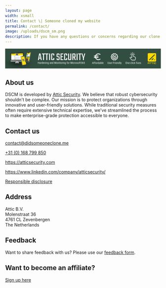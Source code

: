 ```yaml
---
layout: page
width: xsmall
title: Contact \| Someone cloned my website
permalink: /contact/
image: /uploads/dscm_sm.png
description: If you have any questions or concerns regarding our clone detection services, please don't hesitate to get in touch with us.
---
```


[![Attic](/uploads/attic_banner.png)](https://atticsecurity.com/en/)

## About us
DSCM is developed by <a href="https://www.atticsecurity.com/">Attic Security</a>. We believe that robust cybersecurity shouldn't be complex. Our mission is to protect organizations through innovative and user-friendly solutions. While traditional security measures often require extensive technical expertise, we've streamlined the process to make enterprise-grade protection accessible to everyone.

## Contact us
<span data-uk-icon="icon: mail;" class=""></span> <a href="mailto:contact@didsomeoneclone.me">contact@didsomeoneclone.me</a>

<span data-uk-icon="icon: phone;" class=""></span> <a href="tel:31 168 799 850">+31 (0) 168 799 850</a>

<span data-uk-icon="icon: world;" class=""></span> <a href="https://atticsecurity.com">https://atticsecurity.com</a>

<span data-uk-icon="icon: linkedin;" class=""></span> <a href="https://www.linkedin.com/company/atticsecurity/">https://www.linkedin.com/company/atticsecurity/</a>

<span data-uk-icon="icon: lock;" class=""></span> <a href="/responsible-disclosure/">Responsible disclosure</a>

## Address
<div class="address-details">
Attic B.V.<br>
Molenstraat 36<br>
4761 CL Zevenbergen<br>
The Netherlands
</div>

## Feedback
Want to share feedback with us? Please use our <a href="https://zolderbv.typeform.com/dscm-feedback">feedback form</a>.

## Want to become an affiliate?
<a href="https://atticsecurity.lemonsqueezy.com/affiliates">Sign up here</a>
